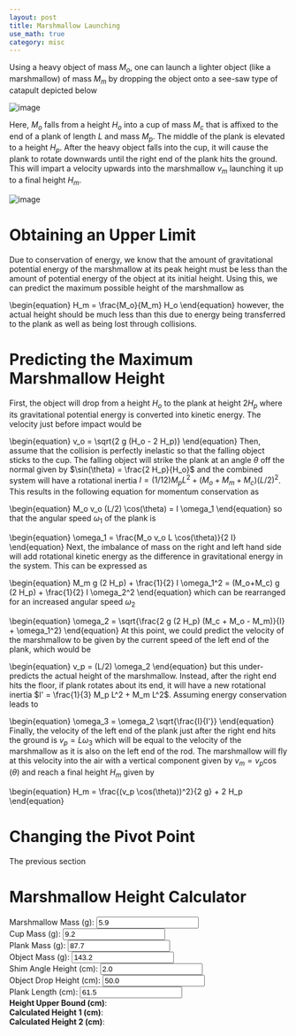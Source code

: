 ```yaml
---
layout: post
title: Marshmallow Launching
use_math: true
category: misc
---
```


Using a heavy object of mass $M_o$, one can launch a lighter object (like a marshmallow) of mass $M_m$ by dropping the object onto a see-saw type of catapult depicted below

![image](https://user-images.githubusercontent.com/98538788/228967807-2d8e5a2d-676a-4455-bdab-8997203bf7ba.png)

Here, $M_o$ falls from a height $H_o$ into a cup of mass $M_c$ that is affixed to the end of a plank of length $L$ and mass $M_p$. The middle of the plank is elevated to a height $H_p$. After the heavy object falls into the cup, it will cause the plank to rotate downwards until the right end of the plank hits the ground. This will impart a velocity upwards into the marshmallow $v_m$ launching it up to a final height $H_m$. 

![image](https://user-images.githubusercontent.com/98538788/228967964-815353c3-ea23-49b4-ad26-82975437ee80.png)

# Obtaining an Upper Limit

Due to conservation of energy, we know that the amount of gravitational potential energy of the marshmallow at its peak height must be less than the amount of potential energy of the object at its initial height. Using this, we can predict the maximum possible height of the marshmallow as 

\begin{equation}
H_m = \frac{M_o}{M_m} H_o
\end{equation}
however, the actual height should be much less than this due to energy being transferred to the plank as well as being lost through collisions.

# Predicting the Maximum Marshmallow Height

First, the object will drop from a height $H_o$ to the plank at height $2 H_p$ where its gravitational potential energy is converted into kinetic energy. The velocity just before impact would be

\begin{equation}
v_o = \sqrt{2 g (H_o - 2 H_p)}
\end{equation}
Then, assume that the collision is perfectly inelastic so that the falling object sticks to the cup. The falling object will strike the plank at an angle $\theta$ off the normal given by $\sin(\theta) = \frac{2 H_p}{H_o}$ and the combined system will have a rotational inertia $I = (1/12) M_p L^2 + (M_o + M_m + M_c) (L/2)^2$. This results in the following equation for momentum conservation as 

\begin{equation}
  M_o v_o (L/2) \cos(\theta) = I \omega_1
\end{equation}
so that the angular speed $\omega_1$ of the plank is

\begin{equation}
  \omega_1 = \frac{M_o v_o L \cos(\theta)}{2 I}
\end{equation}
Next, the imbalance of mass on the right and left hand side will add rotational kinetic energy as the difference in gravitational energy in the system. This can be expressed as

\begin{equation}
M_m g (2 H_p) + \frac{1}{2} I \omega_1^2 = (M_o+M_c) g (2 H_p) + \frac{1}{2} I \omega_2^2 
\end{equation}
which can be rearranged for an increased angular speed $\omega_2$

\begin{equation}
  \omega_2 = \sqrt{\frac{2 g (2 H_p) (M_c + M_o - M_m)}{I} + \omega_1^2}
\end{equation}
At this point, we could predict the velocity of the marshmallow to be given by the current speed of the left end of the plank, which would be 

\begin{equation}
    v_p = (L/2) \omega_2
\end{equation}
but this under-predicts the actual height of the marshmallow. Instead, after the right end hits the floor, if plank rotates about its end, it will have a new rotational inertia $I' = \frac{1}{3} M_p L^2 + M_m L^2$. Assuming energy conservation leads to

\begin{equation}
\omega_3 = \omega_2 \sqrt{\frac{I}{I'}}
\end{equation}
Finally, the velocity of the left end of the plank just after the right end hits the ground is $v_p = L \omega_3$ which will be equal to the velocity of the marshmallow as it is also on the left end of the rod. The marshmallow will fly at this velocity into the air with a vertical component given by $v_m = v_p \cos(\theta)$ and reach a final height $H_m$ given by 

\begin{equation}
  H_m = \frac{(v_p \cos(\theta))^2}{2 g} + 2 H_p
\end{equation}

# Changing the Pivot Point

The previous section

# Marshmallow Height Calculator 
<form id="calc" oninput="calcheight()">
  <div>
  <label for="mM">Marshmallow Mass (g):</label>
  <input type="number" step="any" id="mM" name="mM" min="1" max="20" value="5.9" size="5">
  </div>
  <div>     
  <label for="mC">Cup Mass (g):</label>
  <input type="number" step="any" id="mC" name="mC" min="1" max="50" value="9.2" size="5">
  </div>   
  <div>     
  <label for="mP">Plank Mass (g):</label>
  <input type="number" step="any" id="mP" name="mP" min="1" max="500" value="87.7" size="5">
  </div>     
  <div>     
  <label for="mO">Object Mass (g):</label>
  <input type="number" step="any" id="mO" name="mO" min="1" max="1000" value="143.2" size="5">
  </div>    
  <div>     
  <label for="h3">Shim Angle Height (cm):</label>
  <input type="number" step="any" id="h3" name="h3" min="1" max="10" value="2.0" size="5">
  </div>     
  <div>     
  <label for="h1">Object Drop Height (cm):</label>
  <input type="number" step="any" id="h1" name="h1" min="10" max="200" value="50.0" size="5">
  </div>     
  <div>     
  <label for="l">Plank Length (cm):</label>
  <input type="number" step="any" id="l" name="l" min="10" max="100" value="61.5" size="5">
  </div>
  <div> 
  <label for="output1"><strong>Height Upper Bound (cm)</strong>: </label><span class="output" id="output1" style="color:blue"></span>
  </div>
  <div> 
  <label for="output2"><strong>Calculated Height 1 (cm)</strong>: </label><span class="output" id="output2" style="color:blue"></span>
  </div>
  <div> 
  <label for="output3"><strong>Calculated Height 2 (cm)</strong>: </label><span class="output" id="output3" style="color:blue"></span>
  </div>
</form>

<script>
       const mP0 = document.getElementById("mP");
       const mO0 = document.getElementById("mO");
       const mM0 = document.getElementById("mM");
       const mC0 = document.getElementById("mC");
       const h30 = document.getElementById("h3");
       const h10 = document.getElementById("h1");
       const l0 = document.getElementById("l");
       const out1 = document.getElementById("output1");
       const out2 = document.getElementById("output2");
       const out3 = document.getElementById("output3");
       
       function calcheight() {
              let mP = mP0.value/1000.0;
              let mO = mO0.value/1000.0;
              let mM = mM0.value/1000.0;
              let mC = mC0.value/1000.0;
              let h3 = h30.value/100.0;
              let h1 = h10.value/100.0;
              let l = l0.value/100.0;
              out1.innerHTML = Math.round((mO/mM)*h1*100);
              out2.innerHTML = Math.round(100*(-3*(4*h3*h3-l*l)*(-12*h1*h3**2*mO**2+24*h3**2*mO**2+3*h1*l**2*mO**2+2*h3*l**2*(3*mC**2-3*mM**2-mM*mP+mO*mP+mC*(6*mO+mP)))/(l**4*(3*mC+3*mM+3*mO+mP)**2)+2*h3));
              out3.innerHTML = Math.round(100*(-3*(4*h3*h3-l*l)*(-12*h1*h3**2*mO**2+24*h3**2*mO**2+3*h1*l**2*mO**2+2*h3*l**2*(3*mC**2-3*mM**2-mM*mP+mO*mP+mC*(6*mO+mP)))/(l**4*(3*mM+mP)*(3*mM+mP+3*mO+3*mC))+2*h3));
       }
       
</script>
